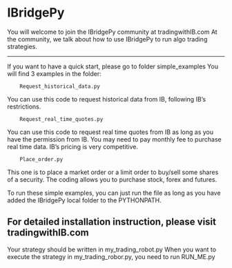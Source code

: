 # IBridgePy

You will welcome to join the IBridgePy community at tradingwithIB.com
At the community, we talk about how to use IBridgePy to run algo trading strategies.

-----------------------------------------------------
If you want to have a quick start, please go to folder simple_examples
You will find 3 examples in the folder:

        Request_historical_data.py
You can use this code to request historical data from IB, following IB’s restrictions.

        Request_real_time_quotes.py
You can use this code to request real time quotes from IB as long as you have the permission from IB. You may need to pay monthly fee to purchase real time data. IB’s pricing is very competitive.

        Place_order.py
This one is to place a market order or a limit order to buy/sell some shares of a security. The coding allows you to purchase stock, forex and futures.

To run these simple examples, you can just run the file as long as you have added the IBridgePy local folder to the PYTHONPATH.

For detailed installation instruction, please visit tradingwithIB.com
-------------------------------------------------------
Your strategy should be written in my_trading_robot.py
When you want to execute the strategy in my_trading_robor.py, you need to run RUN_ME.py 
